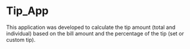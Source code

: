 # Tip_App
This application was developed to calculate the tip amount (total and individual) based on the bill amount and the percentage of the tip (set or custom tip).
